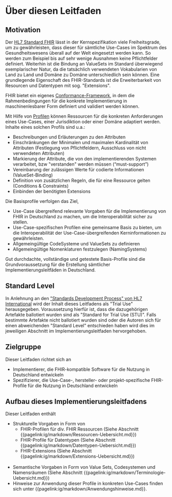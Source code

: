 # Über diesen Leitfaden

## Motivation

Der [HL7 Standard FHIR](https://hl7.org/fhir/r4) lässt in der Kernspezifikation viele Freiheitsgrade, um zu gewährleisten, dass dieser für sämtliche Use-Cases im Spektrum des Gesundheitswesens überall auf der Welt eingesetzt werden kann.
So werden zum Beispiel bis auf sehr wenige Ausnahmen keine Pflichtfelder definiert.
Weiterhin ist die Bindung an ValueSets im Standard überwiegend exemplarischer Natur, da die tatsächlich verwendeten Vokabularien von Land zu Land und Domäne zu Domäne unterschiedlich sein können.
Eine grundlegende Eigenschaft des FHIR-Standards ist die Erweiterbarkeit von Resourcen und Datentypen mit sog. "Extensions".

FHIR bietet ein eigenes [Conformance-Framework](https://www.hl7.org/fhir/r4/conformance-rules.html), in dem die Rahmenbedingungen für die konkrete Implementierung in maschinenlesbarer Form definiert und validiert werden können.

Mit Hilfe von [Profilen](https://hl7.org/implement/standards/fhir/r4/profiling.html) können Ressourcen für die konkreten Anforderungen eines Use-Cases, einer Jurisdiktion oder einer Domäne adaptiert werden.
Inhalte eines solchen Profils sind u.a.:
* Beschreibungen und Erläuterungen zu den Attributen
* Einschränkungen der Minimalen und maximalen Kardinalität von Attributen (Festlegung von Pflichtfeldern, Ausschluss von nicht verwendeten Attributen)
* Markierung der Attribute, die von den implementierenden Systemen verarbeitet, bzw "verstanden" werden müssen (“must-support”)
* Vereinbarung der zulässigen Werte für codierte Informationen (ValueSet-Binding)
* Definition von zusätzlichen Regeln, die für eine Ressource gelten (Conditions & Constraints)
* Einbinden der benötigten Extensions

Die Basisprofile verfolgen das Ziel, 
- Use-Case übergreifend relevante Vorgaben für die Implementierung von FHIR in Deutschland zu machen, um die Interoperabilität sicher zu stellen.
- Use-Case-spezifischen Profilen eine gemeinsame Basis zu bieten, um die Interoperabilität der Use-Case-übergreifenden Kerninformationen zu gewährleisten.
- Allgemeingültige CodeSysteme und ValueSets zu definieren
- Allgemeingültige Nomenklaturen festzulegen (NamingSystems)

Gut durchdachte, vollständige und getestete Basis-Profile sind die Grundvoraussetzung für die Erstellung sämtlicher Implementierungsleitfäden in Deutschland.

## Standard Level

In Anlehnung an den ["Standards Development Process" von HL7 International](https://www.hl7.org/fhir/r4/versions.html#std-process) wird der Inhalt dieses Leitfadens als "Trial Use" herausgegeben. Voraussetzung hierfür ist, dass die dazugehörigen Artefakte ballotiert wurden sind als "Standard for Trial Use (STU)". Falls bestimmte Artefakte nicht ballotiert wurden sind oder die Autoren sich für einen abweichenden "Standard Level" entschieden haben wird dies im jeweiligen Abschnitt im Implementierungsleitfaden hervorgehoben.

## Zielgruppe

Dieser Leitfaden richtet sich an
 -  Implementierer, die FHIR-kompatible Software für die Nutzung in Deutschland entwickeln
 -  Spezifizierer, die Use-Case-, hersteller- oder projekt-spezifische FHIR-Profile für die Nutzung in Deutschland entwickeln

## Aufbau dieses Implementierungsleitfadens

Dieser Leitfaden enthält
* Strukturelle Vorgaben in Form von 
    - FHIR-Profilen für div. FHIR Ressourcen (Siehe Abschnitt {{pagelink:ig/markdown/Ressourcen-Uebersicht.md}})
    - FHIR-Profile für Datentypen (Siehe Abschnitt {{pagelink:ig/markdown/Datentypen-Uebersicht.md}})
    - FHIR-Extensions (Siehe Abschnitt {{pagelink:ig/markdown/Extensions-Uebersicht.md}})
<br><br>
* Semantische Vorgaben in Form von Value Sets, Codesystemen und Namensräumen (Siehe Abschnitt {{pagelink:ig/markdown/Terminologie-Uebersicht.md}})
* Hinweise zur Anwendung dieser Profile in konkreten Use-Cases finden sich unter {{pagelink:ig/markdown/Anwendungshinweise.md}}.